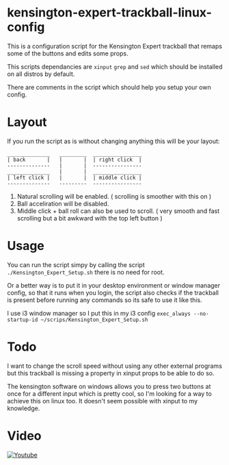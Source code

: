 # kensington-expert-trackball-linux-config

This is a configuration script for the Kensington Expert trackball that remaps some of the buttons and edits some props.

This scripts dependancies are `xinput` `grep` and `sed` which should be installed on all distros by default.

There are comments in the script which should help you setup your own config.

# Layout

If you run the script as is without changing anything this will be your layout:
```
______________   _________  ________________
| back       |   |       |  | right click  |
--------------   |       |  ----------------
______________   |       |  ________________
| left click |   |       |  | middle click |
--------------   ---------  ----------------

```
1. Natural scrolling will be enabled. ( scrolling is smoother with this on )
2. Ball acceliration will be disabled.
3. Middle click + ball roll can also be used to scroll. ( very smooth and fast scrolling but a bit awkward with the top left button )

# Usage
You can run the script simpy by calling the script `./Kensington_Expert_Setup.sh` there is no need for root.

Or a better way is to put it in your desktop environment or window manager config, so that it runs when you login, the script also checks if the trackball is present before running any commands so its safe to use it like this.

I use i3 window manager so I put this in my i3 config `exec_always --no-startup-id ~/scrips/Kensington_Expert_Setup.sh`

# Todo
I want to change the scroll speed without using any other external programs but this trackball is missing a property in xinput props to be able to do so.

The kensington software on windows allows you to press two buttons at once for a different input which is pretty cool, so I'm looking for a way to achieve this on linux too. It doesn't seem possible with xinput to my knowledge. 

# Video
[![Youtube](https://img.youtube.com/vi/hIAJ9Icq3KU/0.jpg)](https://www.youtube.com/watch?v=hIAJ9Icq3KU)
